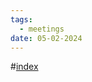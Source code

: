 ```yaml
---
tags:
  - meetings
date: 05-02-2024
---
```

#[index](notes/general-circle/old-gc-meetings/index.md) 

